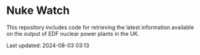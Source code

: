 # Nuke Watch

This repository includes code for retrieving the latest information available on the output of EDF nuclear power plants in the UK.

Last updated: 2024-08-03 03:13